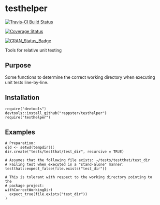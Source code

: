 testhelper
======

[![Travis-CI Build Status](https://travis-ci.org/rappster/devops.svg?branch=master)](https://travis-ci.org/rappster/devops)

[![Coverage Status](https://img.shields.io/codecov/c/github/rappster/devops/master.svg)](https://codecov.io/github/rappster/devops?branch=master)

[![CRAN_Status_Badge](http://www.r-pkg.org/badges/version/devops)](http://cran.r-project.org/package=devops)

Tools for relative unit testing

## Purpose 

Some functions to determine the correct working directory when executing unit tests line-by-line.

## Installation 

```
require("devtools")
devtools::install_github("rappster/testhelper")
require("testhelper")
```

## Examples

```
# Preparation:
old <- setwd(tempdir())
dir.create("tests/testthat/test_dir", recursive = TRUE)

# Assumes that the following file exists: ~/tests/testthat/test_dir
# Failing test when executed in a "stand-alone" manner:
testthat::expect_false(file.exists("test_dir"))

# This is tolerant with respect to the working directory pointing to the 
# package project:
withCorrectWorkingDir(
  expect_true(file.exists("test_dir"))
)
```
